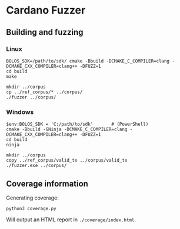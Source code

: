 # Cardano Fuzzer

## Building and fuzzing

### Linux

```shell
BOLOS_SDK=/path/to/sdk/ cmake -Bbuild -DCMAKE_C_COMPILER=clang -DCMAKE_CXX_COMPILER=clang++ -DFUZZ=1
cd build
make
```

```shell
mkdir ../corpus
cp ../ref_corpus/* ../corpus/
./fuzzer ../corpus/
```

### Windows

```shell
$env:BOLOS_SDK = 'C:/path/to/sdk'       # (PowerShell)
cmake -Bbuild -GNinja -DCMAKE_C_COMPILER=clang -DCMAKE_CXX_COMPILER=clang++ -DFUZZ=1
cd build
ninja
```

```shell
mkdir ../corpus
copy ../ref_corpus/valid_tx ../corpus/valid_tx
./fuzzer.exe ../corpus/
```

## Coverage information

Generating coverage:

```
python3 coverage.py
```

Will output an HTML report in `./coverage/index.html`.